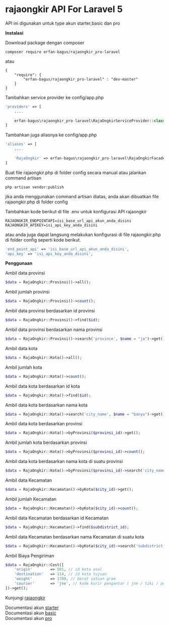 # rajaongkir API For Laravel 5

API ini digunakan untuk type akun starter,basic dan pro

**Instalasi**

Download package dengan composer
```
composer require erfan-bagus/rajaongkir_pro-laravel
```
atau
```
{
	"require": {
		"erfan-bagus/rajaongkir_pro-laravel" : "dev-master"
	}
}
```

Tambahkan service provider ke config/app.php
```php
'providers' => [
	....
	
	erfan-bagus\rajaongkir_pro-laravel\RajaOngkirServiceProvider::class,
]
```

Tambahkan juga aliasnya ke config/app.php
```php
'aliases' => [
	....
	
	'RajaOngkir' => erfan-bagus\rajaongkir_pro-laravel\RajaOngkirFacade::class,
]
```

Buat file rajaongkir.php di folder config secara manual atau jalankan command artisan
```
php artisan vendor:publish
```
jika anda menggunakan command artisan diatas, anda akan dibuatkan file rajaongkir.php di folder config

Tambahkan kode berikut di file .env untuk konfigurasi API rajaongkir
```
RAJAONGKIR_ENDPOINTAPI=isi_base_url_api_akun_anda_disini
RAJAONGKIR_APIKEY=isi_api_key_anda_disini
```
atau anda juga dapat langsung melakukan konfigurasi di file rajaongkir.php di folder config seperti kode berikut.
```php
'end_point_api' => 'isi_base_url_api_akun_anda_disini',
'api_key' => 'isi_api_key_anda_disini',
```

**Penggunaan**

Ambil data provinsi
```php
$data = RajaOngkir::Provinsi()->all();
```

Ambil jumlah provinsi
```php
$data = RajaOngkir::Provinsi()->count();
```

Ambil data provinsi berdasarkan id provinsi
```php
$data = RajaOngkir::Provinsi()->find($id);
```

Ambil data provinsi berdasarkan nama provinsi
```php
$data = RajaOngkir::Provinsi()->search('province', $name = "ja")->get();
```

Ambil data kota
```php
$data = RajaOngkir::Kota()->all();
```

Ambil jumlah kota
```php
$data = RajaOngkir::Kota()->count();
```

Ambil data kota berdasarkan id kota
```php
$data = RajaOngkir::Kota()->find($id);
```

Ambil data kota berdasarkan nama kota
```php
$data = RajaOngkir::Kota()->search('city_name', $name = "banyu")->get();
```

Ambil data kota berdasarkan provinsi
```php
$data = RajaOngkir::Kota()->byProvinsi($provinsi_id)->get();
```

Ambil jumlah kota berdasarkan provinsi
```php
$data = RajaOngkir::Kota()->byProvinsi($provinsi_id)->count();
```

Ambil data kota berdasarkan nama kota di suatu provinsi
```php
$data = RajaOngkir::Kota()->byProvinsi($provinsi_id)->search('city_name', $name)->get();
```


Ambil data Kecamatan
```php
$data = RajaOngkir::Kecamatan()->byKota($city_id)->get();
```

Ambil jumlah Kecamatan
```php
$data = RajaOngkir::Kecamatan()->byKota($city_id)->count();
```

Ambil data Kecamatan berdasarkan id Kecamatan
```php
$data = RajaOngkir::Kecamatan()->find($subdistrict_id);
```

Ambil data Kecamatan berdasarkan nama Kecamatan di suatu kota
```php
$data = RajaOngkir::Kecamatan()->byKota($city_id)->search('subdistrict_name', $name)->get();
```

Ambil Biaya Pengiriman
```php
$data = RajaOngkir::Cost([
	'origin' 		=> 501, // id kota asal
	'destination' 	=> 114, // id kota tujuan
	'weight' 		=> 1700, // berat satuan gram
	'courier' 		=> 'jne', // kode kurir pengantar ( jne / tiki / pos )
])->get();
```


Kunjungi [rajaongkir](http://rajaongkir.com/)

Documentasi akun [starter](http://rajaongkir.com/dokumentasi/starter)<br>
Documentasi akun [basic](https://rajaongkir.com/dokumentasi/basic)<br>
Documentasi akun [pro](https://rajaongkir.com/dokumentasi/pro)
